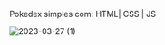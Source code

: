  Pokedex simples com: HTML| CSS | JS 

![2023-03-27 (1)](https://user-images.githubusercontent.com/113213469/227979995-0e64f82d-5e29-4499-9a2e-1fa2ad66a9d6.png)
